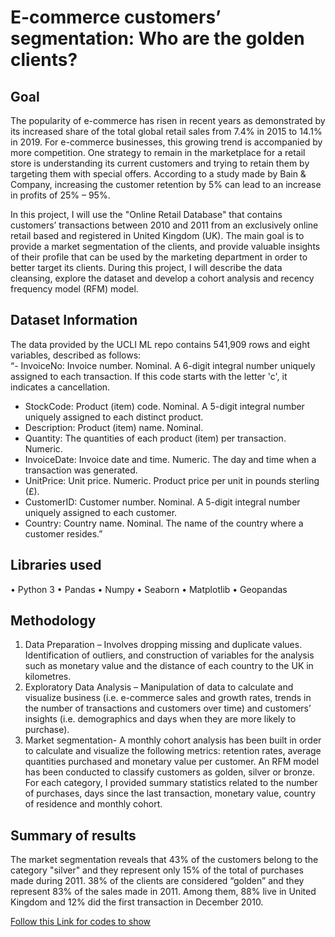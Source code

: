 # E-commerce customers’ segmentation: Who are the golden clients? 
## Goal
The popularity of e-commerce has risen in recent years as demonstrated by its increased share of the total global retail sales from 7.4% in 2015 to 14.1% in 2019. For e-commerce businesses, this growing trend is accompanied by more competition. One strategy to remain in the marketplace for a retail store is understanding its current customers and trying to retain them by targeting them with special offers.  According to a study made by Bain & Company, increasing the customer retention by 5% can lead to an increase in profits of 25% – 95%.

In this project, I will use the "Online Retail Database" that contains customers’ transactions between 2010 and 2011 from an exclusively online retail based and registered in United Kingdom (UK). The main goal is to provide a market segmentation of the clients, and provide valuable insights of their profile that can be used by the marketing department in order to better target its clients.
During this project, I will describe the data cleansing, explore the dataset and develop a cohort analysis and recency frequency model (RFM) model. 

## Dataset Information
The data provided by the UCLI ML repo contains 541,909 rows and eight variables, described as follows:  
“- InvoiceNo: Invoice number. Nominal. A 6-digit integral number uniquely assigned to each transaction. If this code starts with the letter 'c', it indicates a cancellation.
- StockCode: Product (item) code. Nominal. A 5-digit integral number uniquely assigned to each distinct product.
- Description: Product (item) name. Nominal.
- Quantity: The quantities of each product (item) per transaction. Numeric.
- InvoiceDate: Invoice date and time. Numeric. The day and time when a transaction was generated.
- UnitPrice: Unit price. Numeric. Product price per unit in pounds sterling (£).
- CustomerID: Customer number. Nominal. A 5-digit integral number uniquely assigned to each customer.
- Country: Country name. Nominal. The name of the country where a customer resides.”

## Libraries used
•	Python 3
•	Pandas
•	Numpy
•	Seaborn
•	Matplotlib
•	Geopandas

## Methodology
1) Data Preparation – Involves dropping missing and duplicate values. Identification of outliers, and construction of variables for the analysis such as monetary value and the distance of each country to the UK in kilometres. 
2) Exploratory Data Analysis – Manipulation of data to calculate and visualize business (i.e. e-commerce sales and growth rates, trends in the number of transactions and customers over time) and customers’ insights (i.e. demographics and days when they are more likely to purchase). 
3) Market segmentation-  A monthly cohort analysis has been built in order to calculate and visualize the following metrics: retention rates, average quantities purchased and monetary value per customer.  An RFM model has been conducted to classify customers as golden, silver or bronze. For each category, I provided summary statistics related to the number of purchases, days since the last transaction, monetary value, country of residence and monthly cohort.  

## Summary of results
The market segmentation reveals that 43% of the customers belong to the category "silver" and they represent only 15% of the total of purchases made during 2011. 38% of the clients are considered “golden” and they represent 83% of the sales made in 2011. Among them, 88% live in United Kingdom and 12% did the first transaction in December 2010. 

[Follow this Link for codes to show](https://github.com/nabicc/Customer-segmentation/blob/master/Project_customer%20segmentation%20via%20cohort%20analysis%20and%20RFM%20model.ipynb)

